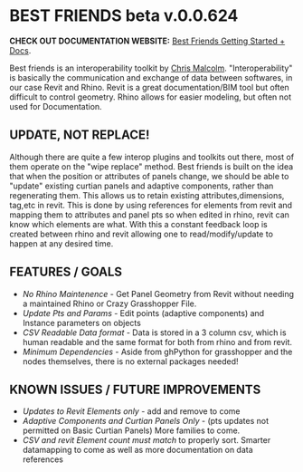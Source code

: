 BEST FRIENDS beta v.0.0.624
=============

**CHECK OUT DOCUMENTATION WEBSITE:**
<a href='http://chris-malcolm.com/bestfriends'>Best Friends Getting Started + Docs</a>.

Best friends is an interoperability toolkit by <a href='http://chris-malcolm.com'>Chris Malcolm</a>. "Interoperability" is basically the communication and exchange of data between softwares, in our case Revit and Rhino. Revit is a great documentation/BIM tool but often difficult to control geometry. Rhino allows for easier modeling, but often not used for Documentation.

UPDATE, NOT REPLACE!
--------------------
Although there are quite a few interop plugins and toolkits out there, most of them operate on the "wipe replace" method. Best friends is built on the idea that when the position or attributes of panels change, we should be  able to "update" existing curtian panels and adaptive components, rather than regenerating them. This allows us to retain existing attributes,dimensions, tag,etc in revit. This is done by using references for elements from revit and mapping them to attributes and panel pts so when edited in rhino, revit can know which elements are what. With this a constant feedback loop is created between rhino and revit allowing one to read/modify/update to happen at any desired time. 	

FEATURES / GOALS
----------------
- *No Rhino Maintenence* - Get Panel Geometry from Revit without needing a maintained Rhino or Crazy Grasshopper File.
- *Update Pts and Params* - Edit points (adaptive components) and Instance parameters on objects
- *CSV Readable Data format* - Data is stored in a 3 column csv, which is human readable and the same format for both from rhino and from revit.
- *Minimum Dependencies* - Aside from ghPython for grasshopper and the nodes themselves, there is no external packages needed!


KNOWN ISSUES / FUTURE IMPROVEMENTS
-----------------------------------
- *Updates to Revit Elements only* - add and remove to come
- *Adaptive Components and Curtian Panels Only* - (pts updates not permitted on Basic Curtian Panels) More families to come.
- *CSV and revit Element count must match* to properly sort. Smarter datamapping to come as well as more documentation on data references
